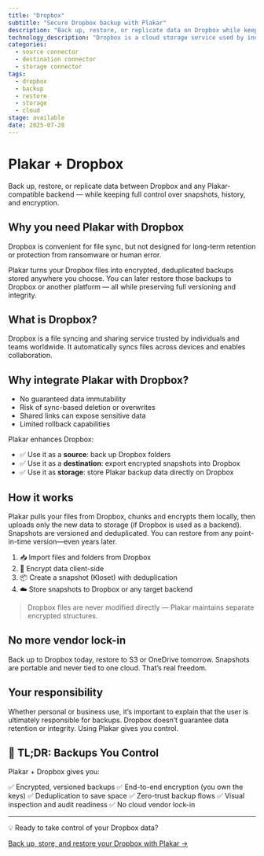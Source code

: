 ```yaml
---
title: "Dropbox"
subtitle: "Secure Dropbox backup with Plakar"
description: "Back up, restore, or replicate data on Dropbox while keeping full control over snapshots, history, and encryption."
technology_description: "Dropbox is a cloud storage service used by individuals and teams to sync and share files across devices."
categories:
  - source connector
  - destination connector
  - storage connector
tags:
  - dropbox
  - backup
  - restore
  - storage
  - cloud
stage: available
date: 2025-07-28
---
```


# Plakar + Dropbox

Back up, restore, or replicate data between Dropbox and any Plakar-compatible backend — while keeping full control over snapshots, history, and encryption.

## Why you need Plakar with Dropbox

Dropbox is convenient for file sync, but not designed for long-term retention or protection from ransomware or human error.

Plakar turns your Dropbox files into encrypted, deduplicated backups stored anywhere you choose. You can later restore those backups to Dropbox or another platform — all while preserving full versioning and integrity.

## What is Dropbox?

Dropbox is a file syncing and sharing service trusted by individuals and teams worldwide. It automatically syncs files across devices and enables collaboration.

## Why integrate Plakar with Dropbox?

- No guaranteed data immutability
- Risk of sync-based deletion or overwrites
- Shared links can expose sensitive data
- Limited rollback capabilities

Plakar enhances Dropbox:

- ✅ Use it as a **source**: back up Dropbox folders
- ✅ Use it as a **destination**: export encrypted snapshots into Dropbox
- ✅ Use it as **storage**: store Plakar backup data directly on Dropbox

## How it works

Plakar pulls your files from Dropbox, chunks and encrypts them locally, then uploads only the new data to storage (if Dropbox is used as a backend). Snapshots are versioned and deduplicated. You can restore from any point-in-time version—even years later.

1. 📥 Import files and folders from Dropbox
2. 🔐 Encrypt data client-side
3. 📦 Create a snapshot (Kloset) with deduplication
4. ☁️ Store snapshots to Dropbox or any target backend

> Dropbox files are never modified directly — Plakar maintains separate encrypted structures.

## No more vendor lock-in

Back up to Dropbox today, restore to S3 or OneDrive tomorrow. Snapshots are portable and never tied to one cloud. That’s real freedom.

## Your responsibility

Whether personal or business use, it’s important to explain that the user is ultimately responsible for backups. Dropbox doesn’t guarantee data retention or integrity. Using Plakar gives you control.

## 🔄 TL;DR: Backups You Control

Plakar + Dropbox gives you:

✅ Encrypted, versioned backups
✅ End-to-end encryption (you own the keys)
✅ Deduplication to save space
✅ Zero-trust backup flows
✅ Visual inspection and audit readiness
✅ No cloud vendor lock-in

---

💡 Ready to take control of your Dropbox data?

[Back up, store, and restore your Dropbox with Plakar →](docs/main/integrations/dropbox/)
